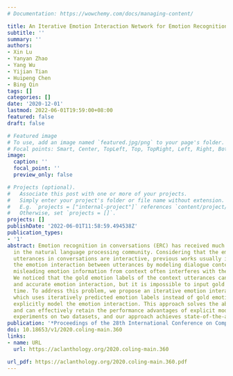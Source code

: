 ```yaml
---
# Documentation: https://wowchemy.com/docs/managing-content/

title: An Iterative Emotion Interaction Network for Emotion Recognition in Conversations
subtitle: ''
summary: ''
authors:
- Xin Lu
- Yanyan Zhao
- Yang Wu
- Yijian Tian
- Huipeng Chen
- Bing Qin
tags: []
categories: []
date: '2020-12-01'
lastmod: 2022-06-01T19:59:00+08:00
featured: false
draft: false

# Featured image
# To use, add an image named `featured.jpg/png` to your page's folder.
# Focal points: Smart, Center, TopLeft, Top, TopRight, Left, Right, BottomLeft, Bottom, BottomRight.
image:
  caption: ''
  focal_point: ''
  preview_only: false

# Projects (optional).
#   Associate this post with one or more of your projects.
#   Simply enter your project's folder or file name without extension.
#   E.g. `projects = ["internal-project"]` references `content/project/deep-learning/index.md`.
#   Otherwise, set `projects = []`.
projects: []
publishDate: '2022-06-01T11:58:59.494538Z'
publication_types:
- '1'
abstract: Emotion recognition in conversations (ERC) has received much attention recently
  in the natural language processing community. Considering that the emotions of the
  utterances in conversations are interactive, previous works usually implicitly model
  the emotion interaction between utterances by modeling dialogue context, but the
  misleading emotion information from context often interferes with the emotion interaction.
  We noticed that the gold emotion labels of the context utterances can provide explicit
  and accurate emotion interaction, but it is impossible to input gold labels at inference
  time. To address this problem, we propose an iterative emotion interaction network,
  which uses iteratively predicted emotion labels instead of gold emotion labels to
  explicitly model the emotion interaction. This approach solves the above problem,
  and can effectively retain the performance advantages of explicit modeling. We conduct
  experiments on two datasets, and our approach achieves state-of-the-art performance.
publication: '*Proceedings of the 28th International Conference on Computational Linguistics*'
doi: 10.18653/v1/2020.coling-main.360
links:
- name: URL
  url: https://aclanthology.org/2020.coling-main.360

url_pdf: https://aclanthology.org/2020.coling-main.360.pdf
---
```

